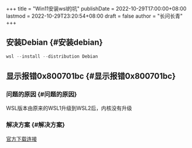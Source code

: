 +++
title = "Win11安装wsl的坑"
publishDate = 2022-10-29T17:00:00+08:00
lastmod = 2022-10-29T23:20:54+08:00
draft = false
author = "长问长青"
+++

## 安装Debian {#安装debian}

```powershell
wsl --install --distribution Debian
```


## 显示报错0x800701bc {#显示报错0x800701bc}


### 问题的原因 {#问题的原因}

WSL版本由原来的WSL1升级到WSL2后，内核没有升级


### 解决方案 {#解决方案}

[官方下载连接](https://wslstorestorage.blob.core.windows.net/wslblob/wsl_update_x64.msi)
